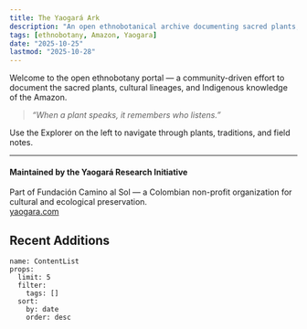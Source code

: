 ```yaml
---
title: The Yaogará Ark
description: "An open ethnobotanical archive documenting sacred plants, cultural lineages, and Indigenous ecological knowledge of the Amazon."
tags: [ethnobotany, Amazon, Yaogara]
date: "2025-10-25"
lastmod: "2025-10-28"
---
```


Welcome to the open ethnobotany portal — a community-driven effort to document the sacred plants, cultural lineages, and Indigenous knowledge of the Amazon.

> *“When a plant speaks, it remembers who listens.”*

Use the Explorer on the left to navigate through plants, traditions, and field notes.

---

#### Maintained by the Yaogará Research Initiative  
Part of Fundación Camino al Sol — a Colombian non-profit organization for cultural and ecological preservation.  
[yaogara.com](https://yaogara.com)

## Recent Additions
```component
name: ContentList
props:
  limit: 5
  filter:
    tags: []
  sort:
    by: date
    order: desc
